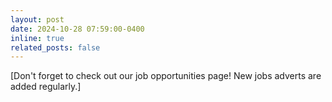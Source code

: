 ```yaml
---
layout: post
date: 2024-10-28 07:59:00-0400
inline: true
related_posts: false
---
```


[Don't forget to check out our job opportunities page! New jobs adverts are added regularly.]
